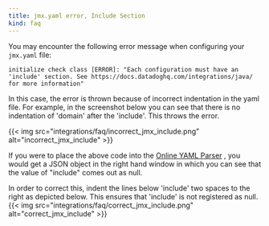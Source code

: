 ```yaml
---
title: jmx.yaml error, Include Section
kind: faq
---
```


You may encounter the following error message when configuring your `jmx.yaml` file:

```text
initialize check class [ERROR]: "Each configuration must have an 'include' section. See https://docs.datadoghq.com/integrations/java/ for more information"
```

In this case, the error is thrown because of incorrect indentation in the yaml file. For example, in the screenshot below you can see that there is no indentation of 'domain' after the 'include'. This throws the error.

{{< img src="integrations/faq/incorrect_jmx_include.png" alt="incorrect_jmx_include" >}}

If you were to place the above code into the [Online YAML Parser][1] , you would get a JSON object in the right hand window in which you can see that the value of "include" comes out as null.

In order to correct this, indent the lines below 'include' two spaces to the right as depicted below. This ensures that 'include' is not registered as null.
{{< img src="integrations/faq/correct_jmx_include.png" alt="correct_jmx_include" >}}

[1]: http://yaml-online-parser.appspot.com

